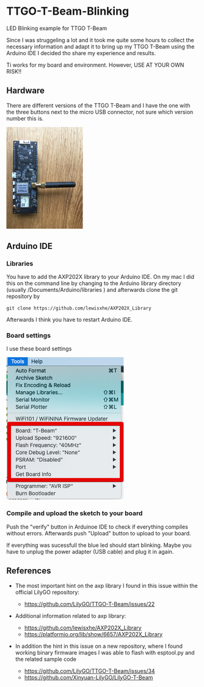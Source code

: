 # TTGO-T-Beam-Blinking
LED Blinking example for TTGO T-Beam

Since I was struggeling a lot and it took me quite some hours to collect the necessary information and adapt it to bring up my TTGO T-Beam using the Arduino IDE I decided tho share my experience and results.

Ti works for my board and environment. However, USE AT YOUR OWN RISK!!

## Hardware
There are different versions of the TTGO T-Beam and I have the one with the three buttons next to the micro USB connector, not sure which version number this is.

<img src="https://github.com/luckynrslevin/TTGO-T-Beam-Blinking/raw/master/images/TTGO-T-Beam.JPG" width="200">

## Arduino IDE
### Libraries
You have to add the AXP202X library to your Arduino IDE. On my mac I did this on the command line by changing to the Arduino library directory (usually <your user home directory>/Documents/Arduino/libraries ) and afterwards clone the git repository by

```
git clone https://github.com/lewisxhe/AXP202X_Library
```
Afterwards I think you have to restart Arduino IDE.

### Board settings
I use these board settings

![Arduino tools configuration settings](/images/LilyGO-T-Beam-Arduino%201.8.12.png)


### Compile and upload the sketch to your board
Push the "verify" button in Arduinoe IDE to check if everything compiles without errors.
Afterwards push "Upload" button to upload to your board.

If everything was sucessfull the blue led should start blinking. Maybe you have to unplug the power adapter (USB cable) and plug it in again.


## References
* The most important hint on the axp library I found in this issue within the official LilyGO repository:
  * https://github.com/LilyGO/TTGO-T-Beam/issues/22

* Additional information related to axp library:
  * https://github.com/lewisxhe/AXP202X_Library
  * https://platformio.org/lib/show/6657/AXP202X_Library

* In addition the hint in this issue on a new repository, where I found working binary firmware images I was able to flash with esptool.py and the related sample code
  * https://github.com/LilyGO/TTGO-T-Beam/issues/34
  * https://github.com/Xinyuan-LilyGO/LilyGO-T-Beam
